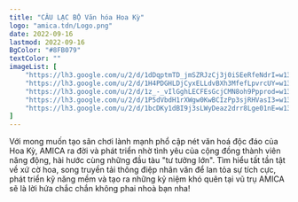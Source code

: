 ```yaml
---
title: "CÂU LẠC BỘ Văn hóa Hoa Kỳ"
logo: "amica.tdn/Logo.png"
date: 2022-09-16
lastmod: 2022-09-16
BgColor: "#8FB079"
textColor: ""
imageList: [
    "https://lh3.google.com/u/2/d/1dDqptmTD_jmSZRJzCj3j0iSEeRfeNdrI=w1352-h885-iv1", 
    "https://lh3.google.com/u/2/d/1H4PDGHLDjCyxELLdvBXh3MfefLpvrcUY=w1352-h885-iv1", 
    "https://lh3.google.com/u/2/d/1z_-_vIlGghLECFEsGcjCMN8oh9Ppprod=w1352-h885-iv1", 
    "https://lh3.google.com/u/2/d/1P5dVbdH1rXWgw0KwBCIzPp3sjRHVasI3=w1352-h885-iv1", 
    "https://lh3.google.com/u/2/d/1bcDKy1dBI9j3sLWyDeaz2drr8Lge01nE=w1352-h885-iv"
]
---
```


Với mong muốn tạo sân chơi lành mạnh phổ cập nét văn hoá độc đáo của Hoa Kỳ, AMICA ra đời và phát triển nhờ tình yêu của cộng đồng thành viên năng động, hài hước cùng những đầu tàu "tư tưởng lớn". Tìm hiểu tất tần tật về xứ cờ hoa, song truyền tải thông điệp nhân văn để lan tỏa sự tích cực, phát triển kỹ năng mềm và tạo ra những kỷ niệm khó quên tại vũ trụ AMICA sẽ là lời hứa chắc chắn không phai nhoà bạn nha!


